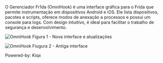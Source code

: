 O Gerenciador Fr1da (OmniHook) é uma interface gráfica para o Frida que permite instrumentação em dispositivos Android e iOS. Ele lista dispositivos, pacotes e scripts, oferece modos de anexação a processos e possui um console para logs. Com design intuitivo, é ideal para facilitar o trabalho de segurança e desenvolvimento.

![OmniHook](https://github.com/user-attachments/assets/99a0e961-10e9-4a9c-946c-a8dd214f6585)
Figura 1 - Nova interface e atualizações

![OmniHook](https://github.com/user-attachments/assets/8228400d-2351-4816-897e-9f572f90c5e4)
Fiugura 2 - Antiga interface

Powered-by: Kiqx
